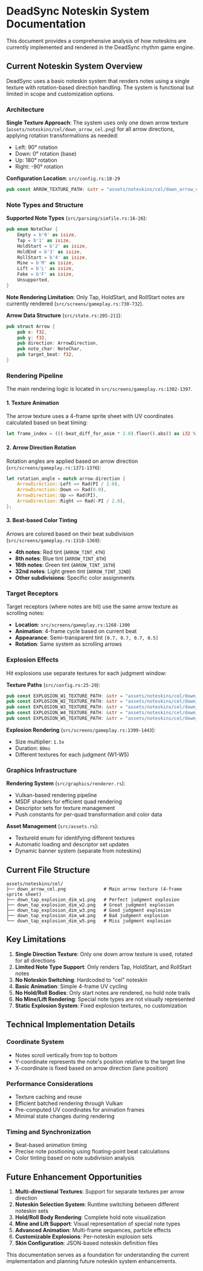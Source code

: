 # DeadSync Noteskin System Documentation

This document provides a comprehensive analysis of how noteskins are currently implemented and rendered in the DeadSync rhythm game engine.

## Current Noteskin System Overview

DeadSync uses a basic noteskin system that renders notes using a single texture with rotation-based direction handling. The system is functional but limited in scope and customization options.

### Architecture

**Single Texture Approach**: The system uses only one down arrow texture (`assets/noteskins/cel/down_arrow_cel.png`) for all arrow directions, applying rotation transformations as needed:
- Left: 90° rotation
- Down: 0° rotation (base)
- Up: 180° rotation
- Right: -90° rotation

**Configuration Location**: `src/config.rs:18-29`
```rust
pub const ARROW_TEXTURE_PATH: &str = "assets/noteskins/cel/down_arrow_cel.png";
```

### Note Types and Structure

**Supported Note Types** (`src/parsing/simfile.rs:16-26`):
```rust
pub enum NoteChar {
    Empty = b'0' as isize,
    Tap = b'1' as isize,
    HoldStart = b'2' as isize,
    HoldEnd = b'3' as isize,
    RollStart = b'4' as isize,
    Mine = b'M' as isize,
    Lift = b'L' as isize,
    Fake = b'F' as isize,
    Unsupported,
}
```

**Note Rendering Limitation**: Only Tap, HoldStart, and RollStart notes are currently rendered (`src/screens/gameplay.rs:730-732`).

**Arrow Data Structure** (`src/state.rs:205-211`):
```rust
pub struct Arrow {
    pub x: f32,
    pub y: f32,
    pub direction: ArrowDirection,
    pub note_char: NoteChar,
    pub target_beat: f32,
}
```

### Rendering Pipeline

The main rendering logic is located in `src/screens/gameplay.rs:1302-1397`.

#### 1. Texture Animation

The arrow texture uses a 4-frame sprite sheet with UV coordinates calculated based on beat timing:

```rust
let frame_index = (((-beat_diff_for_anim * 2.0).floor().abs() as i32 % 4) + 4) % 4;
```

#### 2. Arrow Direction Rotation

Rotation angles are applied based on arrow direction (`src/screens/gameplay.rs:1371-1376`):
```rust
let rotation_angle = match arrow.direction {
    ArrowDirection::Left => Rad(PI / 2.0),
    ArrowDirection::Down => Rad(0.0),
    ArrowDirection::Up => Rad(PI),
    ArrowDirection::Right => Rad(-PI / 2.0),
};
```

#### 3. Beat-based Color Tinting

Arrows are colored based on their beat subdivision (`src/screens/gameplay.rs:1318-1369`):
- **4th notes**: Red tint (`ARROW_TINT_4TH`)
- **8th notes**: Blue tint (`ARROW_TINT_8TH`)
- **16th notes**: Green tint (`ARROW_TINT_16TH`)
- **32nd notes**: Light green tint (`ARROW_TINT_32ND`)
- **Other subdivisions**: Specific color assignments

### Target Receptors

Target receptors (where notes are hit) use the same arrow texture as scrolling notes:
- **Location**: `src/screens/gameplay.rs:1268-1300`
- **Animation**: 4-frame cycle based on current beat
- **Appearance**: Semi-transparent tint `[0.7, 0.7, 0.7, 0.5]`
- **Rotation**: Same system as scrolling arrows

### Explosion Effects

Hit explosions use separate textures for each judgment window:

**Texture Paths** (`src/config.rs:25-29`):
```rust
pub const EXPLOSION_W1_TEXTURE_PATH: &str = "assets/noteskins/cel/down_tap_explosion_dim_w1.png";
pub const EXPLOSION_W2_TEXTURE_PATH: &str = "assets/noteskins/cel/down_tap_explosion_dim_w2.png";
pub const EXPLOSION_W3_TEXTURE_PATH: &str = "assets/noteskins/cel/down_tap_explosion_dim_w3.png";
pub const EXPLOSION_W4_TEXTURE_PATH: &str = "assets/noteskins/cel/down_tap_explosion_dim_w4.png";
pub const EXPLOSION_W5_TEXTURE_PATH: &str = "assets/noteskins/cel/down_tap_explosion_dim_w5.png";
```

**Explosion Rendering** (`src/screens/gameplay.rs:1399-1443`):
- Size multiplier: `1.5x`
- Duration: `80ms`
- Different textures for each judgment (W1-W5)

### Graphics Infrastructure

**Rendering System** (`src/graphics/renderer.rs`):
- Vulkan-based rendering pipeline
- MSDF shaders for efficient quad rendering
- Descriptor sets for texture management
- Push constants for per-quad transformation and color data

**Asset Management** (`src/assets.rs`):
- TextureId enum for identifying different textures
- Automatic loading and descriptor set updates
- Dynamic banner system (separate from noteskins)

## Current File Structure

```
assets/noteskins/cel/
├── down_arrow_cel.png              # Main arrow texture (4-frame sprite sheet)
├── down_tap_explosion_dim_w1.png   # Perfect judgment explosion
├── down_tap_explosion_dim_w2.png   # Great judgment explosion
├── down_tap_explosion_dim_w3.png   # Good judgment explosion
├── down_tap_explosion_dim_w4.png   # Bad judgment explosion
└── down_tap_explosion_dim_w5.png   # Miss judgment explosion
```

## Key Limitations

1. **Single Direction Texture**: Only one down arrow texture is used, rotated for all directions
2. **Limited Note Type Support**: Only renders Tap, HoldStart, and RollStart notes
3. **No Noteskin Switching**: Hardcoded to "cel" noteskin
4. **Basic Animation**: Simple 4-frame UV cycling
5. **No Hold/Roll Bodies**: Only start notes are rendered, no hold note trails
6. **No Mine/Lift Rendering**: Special note types are not visually represented
7. **Static Explosion System**: Fixed explosion textures, no customization

## Technical Implementation Details

### Coordinate System
- Notes scroll vertically from top to bottom
- Y-coordinate represents the note's position relative to the target line
- X-coordinate is fixed based on arrow direction (lane position)

### Performance Considerations
- Texture caching and reuse
- Efficient batched rendering through Vulkan
- Pre-computed UV coordinates for animation frames
- Minimal state changes during rendering

### Timing and Synchronization
- Beat-based animation timing
- Precise note positioning using floating-point beat calculations
- Color tinting based on note subdivision analysis

## Future Enhancement Opportunities

1. **Multi-directional Textures**: Support for separate textures per arrow direction
2. **Noteskin Selection System**: Runtime switching between different noteskin sets
3. **Hold/Roll Body Rendering**: Complete hold note visualization
4. **Mine and Lift Support**: Visual representation of special note types
5. **Advanced Animation**: Multi-frame sequences, particle effects
6. **Customizable Explosions**: Per-noteskin explosion sets
7. **Skin Configuration**: JSON-based noteskin definition files

This documentation serves as a foundation for understanding the current implementation and planning future noteskin system enhancements.